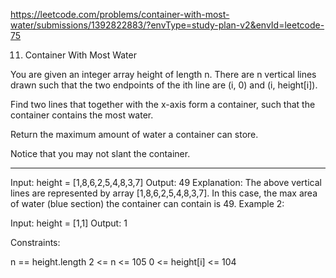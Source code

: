 https://leetcode.com/problems/container-with-most-water/submissions/1392822883/?envType=study-plan-v2&envId=leetcode-75

11. Container With Most Water

You are given an integer array height of length n. There are n vertical lines drawn such that the two endpoints of the ith line are (i, 0) and (i, height[i]).

Find two lines that together with the x-axis form a container, such that the container contains the most water.

Return the maximum amount of water a container can store.

Notice that you may not slant the container.

--- 

Input: height = [1,8,6,2,5,4,8,3,7]
Output: 49
Explanation: The above vertical lines are represented by array [1,8,6,2,5,4,8,3,7]. In this case, the max area of water (blue section) the container can contain is 49.
Example 2:

Input: height = [1,1]
Output: 1
 

Constraints:

n == height.length
2 <= n <= 105
0 <= height[i] <= 104